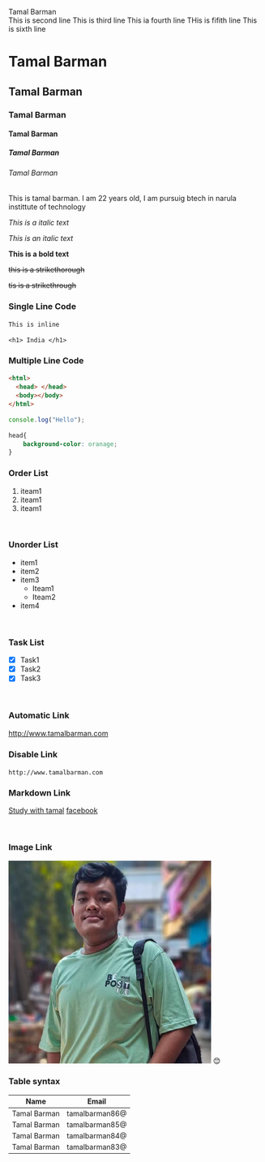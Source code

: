 <!-- markdown tuitorial
---Markdown--
1. what & why README.md?
2. How to make a comment
3. Normal text & new line
4. Horizontal rule
5. Headings
6. Paragraph
7. italic
8. bold
9. strikethrough
10. inline code block
11. Multiple line code block
12. List
13. Link
14. Image
15. Emoji
16. Table-->
<!--either tqwo space or br tag for next line -->

Tamal Barman<br/>
This is second line
This is third line
This ia fourth line
THis is fifith line
This is sixth line

## <!-- (___) for under line-->

<!--heading creation -->

# Tamal Barman

## Tamal Barman

### Tamal Barman

#### Tamal Barman

##### Tamal Barman

###### Tamal Barman

<p>This is tamal barman. I am 22 years old, I am pursuig btech in narula instittute of technology</p>

<i> This is a italic text </i>

_This is an italic text_

**This is a bold text**

<del>this is a strikethorough</del>

~~tis is a strikethrough~~

### Single Line Code

`This is inline`

`<h1> India </h1>`

### Multiple Line Code

```html
<html>
  <head> </head>
  <body></body>
</html>
```

```javascript
console.log("Hello");
```

```CSS
head{
    background-color: oranage;
}
```

### Order List

<ol> 
<li> iteam1 </li>
<li> iteam1 </li>
<li> iteam1 </li>
</ol>

</br>

### Unorder List

- item1
- item2
- item3
  - Iteam1
  - Iteam2
- item4

</br>

### Task List

- [x] Task1
- [x] Task2
- [x] Task3

</br>

### Automatic Link

http://www.tamalbarman.com

### Disable Link

`http://www.tamalbarman.com`

### Markdown Link

<!-- [Study with tamal](http://www.tamalbarman.com) -->

[Study with tamal][websitelink]
[facebook][facebooklink]

<!-- all link is here -->

[websitelink]: http://www.tamalbarman.com
[facebooklink]: http://www.tamalbarman.com

</br>

### Image Link

<!-- ![profile](./images/profile.jpg) -->

<img src="./images/profile.jpg" width="400" title="profile image>"/>
😊

</br>

### Table syntax

| Name         | Email          |
| ------------ | -------------- |
| Tamal Barman | tamalbarman86@ |
| Tamal Barman | tamalbarman85@ |
| Tamal Barman | tamalbarman84@ |
| Tamal Barman | tamalbarman83@ |

